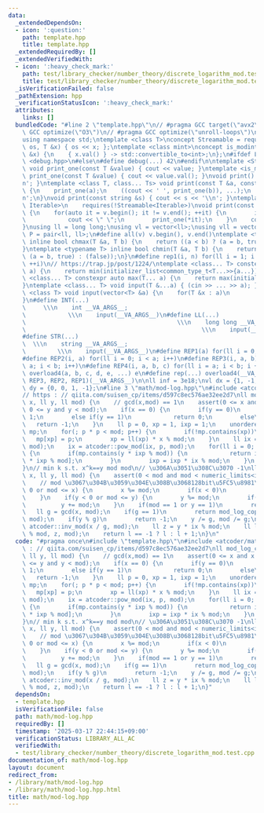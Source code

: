 ```yaml
---
data:
  _extendedDependsOn:
  - icon: ':question:'
    path: template.hpp
    title: template.hpp
  _extendedRequiredBy: []
  _extendedVerifiedWith:
  - icon: ':heavy_check_mark:'
    path: test/library_checker/number_theory/discrete_logarithm_mod.test.cpp
    title: test/library_checker/number_theory/discrete_logarithm_mod.test.cpp
  _isVerificationFailed: false
  _pathExtension: hpp
  _verificationStatusIcon: ':heavy_check_mark:'
  attributes:
    links: []
  bundledCode: "#line 2 \"template.hpp\"\n// #pragma GCC target(\"avx2\")\n// #pragma\
    \ GCC optimize(\"O3\")\n// #pragma GCC optimize(\"unroll-loops\")\n#include <bits/stdc++.h>\n\
    using namespace std;\ntemplate <class T>\nconcept Streamable = requires(ostream\
    \ os, T &x) { os << x; };\ntemplate <class mint>\nconcept is_modint = requires(mint\
    \ &x) {\n    { x.val() } -> std::convertible_to<int>;\n};\n#ifdef LOCAL\n#include\
    \ <debug.hpp>\n#else\n#define debug(...) 42\n#endif\n\ntemplate <Streamable T>\
    \ void print_one(const T &value) { cout << value; }\ntemplate <is_modint T> void\
    \ print_one(const T &value) { cout << value.val(); }\nvoid print() { cout << '\\\
    n'; }\ntemplate <class T, class... Ts> void print(const T &a, const Ts &...b)\
    \ {\n    print_one(a);\n    ((cout << ' ', print_one(b)), ...);\n    cout << '\\\
    n';\n}\nvoid print(const string &s) { cout << s << '\\n'; }\ntemplate <ranges::range\
    \ Iterable>\n    requires(!Streamable<Iterable>)\nvoid print(const Iterable &v)\
    \ {\n    for(auto it = v.begin(); it != v.end(); ++it) {\n        if(it != v.begin())\n\
    \            cout << \" \";\n        print_one(*it);\n    }\n    cout << '\\n';\n\
    }\nusing ll = long long;\nusing vl = vector<ll>;\nusing vll = vector<vl>;\nusing\
    \ P = pair<ll, ll>;\n#define all(v) v.begin(), v.end()\ntemplate <typename T>\
    \ inline bool chmax(T &a, T b) {\n    return ((a < b) ? (a = b, true) : (false));\n\
    }\ntemplate <typename T> inline bool chmin(T &a, T b) {\n    return ((a > b) ?\
    \ (a = b, true) : (false));\n}\n#define rep1(i, n) for(ll i = 1; i <= ((ll)n);\
    \ ++i)\n// https://trap.jp/post/1224/\ntemplate <class... T> constexpr auto min(T...\
    \ a) {\n    return min(initializer_list<common_type_t<T...>>{a...});\n}\ntemplate\
    \ <class... T> constexpr auto max(T... a) {\n    return max(initializer_list<common_type_t<T...>>{a...});\n\
    }\ntemplate <class... T> void input(T &...a) { (cin >> ... >> a); }\ntemplate\
    \ <class T> void input(vector<T> &a) {\n    for(T &x : a)\n        cin >> x;\n\
    }\n#define INT(...)                                                          \
    \     \\\n    int __VA_ARGS__;                                               \
    \            \\\n    input(__VA_ARGS__)\n#define LL(...)                     \
    \                                           \\\n    long long __VA_ARGS__;   \
    \                                                  \\\n    input(__VA_ARGS__)\n\
    #define STR(...)                                                             \
    \  \\\n    string __VA_ARGS__;                                               \
    \         \\\n    input(__VA_ARGS__)\n#define REP1(a) for(ll i = 0; i < a; i++)\n\
    #define REP2(i, a) for(ll i = 0; i < a; i++)\n#define REP3(i, a, b) for(ll i =\
    \ a; i < b; i++)\n#define REP4(i, a, b, c) for(ll i = a; i < b; i += c)\n#define\
    \ overload4(a, b, c, d, e, ...) e\n#define rep(...) overload4(__VA_ARGS__, REP4,\
    \ REP3, REP2, REP1)(__VA_ARGS__)\n\nll inf = 3e18;\nvl dx = {1, -1, 0, 0};\nvl\
    \ dy = {0, 0, 1, -1};\n#line 3 \"math/mod-log.hpp\"\n#include <atcoder/math>\n\
    // https : // qiita.com/suisen_cp/items/d597c8ec576ae32ee2d7\nll mod_log_coprime(ll\
    \ x, ll y, ll mod) {\n    // gcd(x,mod) == 1\n    assert(0 <= x and x < mod and\
    \ 0 <= y and y < mod);\n    if(x == 0) {\n        if(y == 0)\n            return\
    \ 1;\n        else if(y == 1)\n            return 0;\n        else\n         \
    \   return -1;\n    }\n    ll p = 0, xp = 1, ixp = 1;\n    unordered_map<ll, ll>\
    \ mp;\n    for(; p * p < mod; p++) {\n        if(!mp.contains(xp))\n         \
    \   mp[xp] = p;\n        xp = ll(xp) * x % mod;\n    }\n    ll ix = atcoder::inv_mod(x,\
    \ mod);\n    ix = atcoder::pow_mod(ix, p, mod);\n    for(ll i = 0; i < p; i++)\
    \ {\n        if(mp.contains(y * ixp % mod)) {\n            return i * p + mp[y\
    \ * ixp % mod];\n        }\n        ixp = ixp * ix % mod;\n    }\n    return -1;\n\
    }\n// min k s.t. x^k==y mod mod\n// \u306A\u3051\u308C\u3070 -1\nll mod_log(ll\
    \ x, ll y, ll mod) {\n    assert(0 < mod and mod < numeric_limits<int>::max());\n\
    \    // mod \u3067\u304B\u3059\u304E\u308B\u3068128bit\u5FC5\u8981\n    if(x <\
    \ 0 or mod <= x) {\n        x %= mod;\n        if(x < 0)\n            x += mod;\n\
    \    }\n    if(y < 0 or mod <= y) {\n        y %= mod;\n        if(y < 0)\n  \
    \          y += mod;\n    }\n    if(mod == 1 or y == 1)\n        return 0;\n \
    \   ll g = gcd(x, mod);\n    if(g == 1)\n        return mod_log_coprime(x, y,\
    \ mod);\n    if(y % g)\n        return -1;\n    y /= g, mod /= g;\n    ll ix =\
    \ atcoder::inv_mod(x / g, mod);\n    ll z = y * ix % mod;\n    ll l = mod_log(x\
    \ % mod, z, mod);\n    return l == -1 ? l : l + 1;\n}\n"
  code: "#pragma once\n#include \"template.hpp\"\n#include <atcoder/math>\n// https\
    \ : // qiita.com/suisen_cp/items/d597c8ec576ae32ee2d7\nll mod_log_coprime(ll x,\
    \ ll y, ll mod) {\n    // gcd(x,mod) == 1\n    assert(0 <= x and x < mod and 0\
    \ <= y and y < mod);\n    if(x == 0) {\n        if(y == 0)\n            return\
    \ 1;\n        else if(y == 1)\n            return 0;\n        else\n         \
    \   return -1;\n    }\n    ll p = 0, xp = 1, ixp = 1;\n    unordered_map<ll, ll>\
    \ mp;\n    for(; p * p < mod; p++) {\n        if(!mp.contains(xp))\n         \
    \   mp[xp] = p;\n        xp = ll(xp) * x % mod;\n    }\n    ll ix = atcoder::inv_mod(x,\
    \ mod);\n    ix = atcoder::pow_mod(ix, p, mod);\n    for(ll i = 0; i < p; i++)\
    \ {\n        if(mp.contains(y * ixp % mod)) {\n            return i * p + mp[y\
    \ * ixp % mod];\n        }\n        ixp = ixp * ix % mod;\n    }\n    return -1;\n\
    }\n// min k s.t. x^k==y mod mod\n// \u306A\u3051\u308C\u3070 -1\nll mod_log(ll\
    \ x, ll y, ll mod) {\n    assert(0 < mod and mod < numeric_limits<int>::max());\n\
    \    // mod \u3067\u304B\u3059\u304E\u308B\u3068128bit\u5FC5\u8981\n    if(x <\
    \ 0 or mod <= x) {\n        x %= mod;\n        if(x < 0)\n            x += mod;\n\
    \    }\n    if(y < 0 or mod <= y) {\n        y %= mod;\n        if(y < 0)\n  \
    \          y += mod;\n    }\n    if(mod == 1 or y == 1)\n        return 0;\n \
    \   ll g = gcd(x, mod);\n    if(g == 1)\n        return mod_log_coprime(x, y,\
    \ mod);\n    if(y % g)\n        return -1;\n    y /= g, mod /= g;\n    ll ix =\
    \ atcoder::inv_mod(x / g, mod);\n    ll z = y * ix % mod;\n    ll l = mod_log(x\
    \ % mod, z, mod);\n    return l == -1 ? l : l + 1;\n}"
  dependsOn:
  - template.hpp
  isVerificationFile: false
  path: math/mod-log.hpp
  requiredBy: []
  timestamp: '2025-03-17 22:44:15+09:00'
  verificationStatus: LIBRARY_ALL_AC
  verifiedWith:
  - test/library_checker/number_theory/discrete_logarithm_mod.test.cpp
documentation_of: math/mod-log.hpp
layout: document
redirect_from:
- /library/math/mod-log.hpp
- /library/math/mod-log.hpp.html
title: math/mod-log.hpp
---
```


